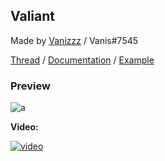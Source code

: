 ## Valiant
Made by [Vanizzz](https://v3rmillion.net/member.php?action=profile&uid=1635777) / Vanis#7545

[Thread](https://v3rmillion.net/showthread.php?tid=1193704) / [Documentation](https://github.com/GhostDuckyy/Ui-Librarys/blob/main/Valiant/Documentation.lua) / [Example](https://github.com/GhostDuckyy/Ui-Librarys/blob/main/Valiant/Example.lua)
### Preview
![a](https://external-content.duckduckgo.com/iu/?u=https%3A%2F%2Fi.imgur.com%2FUNq2LvV.png)

**Video:**

[![video](https://img.youtube.com/vi/BT6_RRss2s4/0.jpg)](https://youtu.be/BT6_RRss2s4)

